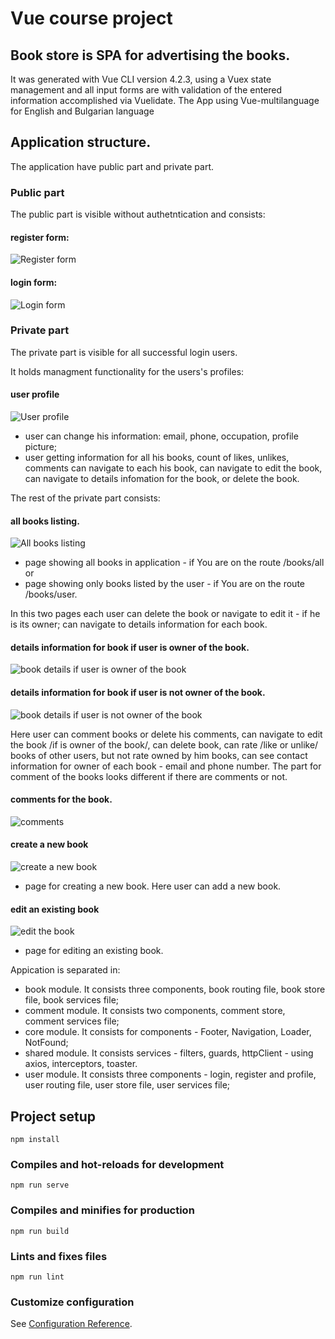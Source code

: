 # Vue course project

## Book store is SPA for advertising the books.

It was generated with Vue CLI version 4.2.3, using a Vuex state management and all input forms are with validation of the entered information accomplished via Vuelidate. The App using Vue-multilanguage for English and Bulgarian language

## Application structure.

The application have public part and private part.

### Public part

The public part is visible without authetntication and consists: 

#### register form:  
![Register form](/images/userRegister.png)

#### login form:
![Login form](/images/userLogin.png)

### Private part

The private part is visible for all successful login users.

It holds managment functionality for the users's profiles:

#### user profile
![User profile](/images/userProfile.png)

- user can change his information: email, phone, occupation, profile picture;
- user getting information for all his books, count of likes, unlikes, comments can navigate to each his book, can navigate to edit the book, can navigate to details infomation for the book, or delete the book.

The rest of the private part consists:
#### all books listing.
![All books listing](/images/allBooks.png)

- page showing all books in application - if You are on the route /books/all or 
- page showing only books listed by the user - if You are on the route /books/user. 

In this two pages each user can delete the book or navigate to edit it - if he is its owner; can navigate to details information for each book. 

#### details information for book if user is owner of the book.
![book details if user is owner of the book](https://github.com/TodorovStanimir/vue-course-project/blob/master/images/bookDetails%20if%20user%20is%20owner%20book.png)

#### details information for book if user is not owner of the book.
![book details if user is not owner of the book](https://github.com/TodorovStanimir/vue-course-project/blob/master/images/bookDetails%20if%20user%20is%20not%20owner%20book.png)

Here user can comment books or delete his comments, can navigate to edit the book /if is owner of the book/, can delete book, can rate /like or unlike/ books of other users, but not rate owned by him books, can see contact information for owner of each book - email and phone number. The part for comment of the books looks different if there are comments or not.

#### comments for the book.
![comments](/images/bookComments.png)

#### create a new book
![create a new book](/images/bookCreate.png)

- page for creating a new book. Here user can add a new book.

#### edit an existing book
![edit the book](/images/bookEdit.png)

- page for editing an existing book.

Appication is separated in:

- book module. It consists three components, book routing file, book store file, book services file;
- comment module. It consists two components, comment store, comment services file;
- core module. It consists for components - Footer, Navigation, Loader, NotFound;
- shared module. It consists services - filters, guards, httpClient - using axios, interceptors, toaster.
- user module. It consists three components - login, register and profile, user routing file, user store file, user services file;

## Project setup
```
npm install
```

### Compiles and hot-reloads for development
```
npm run serve
```

### Compiles and minifies for production
```
npm run build
```

### Lints and fixes files
```
npm run lint
```

### Customize configuration
See [Configuration Reference](https://cli.vuejs.org/config/).
